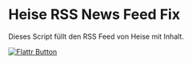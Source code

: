 Heise RSS News Feed Fix
=======================

Dieses Script füllt den RSS Feed von Heise mit Inhalt.

[![Flattr Button](http://api.flattr.com/button/button-compact-static-100x17.png "Flattr This!")](https://github.com/elm/heise-rss-fix "Heise News Feed Fix")
